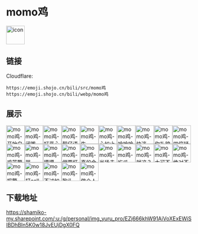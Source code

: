 # momo鸡
<img src="https://emoji.shojo.cn/bili/src/momo鸡/icon.png" width="50" height="50" alt="icon">

## 链接
Cloudflare:
```
https://emoji.shojo.cn/bili/src/momo鸡
https://emoji.shojo.cn/bili/webp/momo鸡
```
## 展示
<img src="https://emoji.shojo.cn/bili/src/momo鸡/momo鸡-开始自闭-.png" width="50" height="50" alt="momo鸡-开始自闭-"><img src="https://emoji.shojo.cn/bili/src/momo鸡/momo鸡-闭嘴.png" width="50" height="50" alt="momo鸡-闭嘴"><img src="https://emoji.shojo.cn/bili/src/momo鸡/momo鸡-好恶心.png" width="50" height="50" alt="momo鸡-好恶心"><img src="https://emoji.shojo.cn/bili/src/momo鸡/momo鸡-靓仔语塞.png" width="50" height="50" alt="momo鸡-靓仔语塞"><img src="https://emoji.shojo.cn/bili/src/momo鸡/momo鸡-牛.png" width="50" height="50" alt="momo鸡-牛"><img src="https://emoji.shojo.cn/bili/src/momo鸡/momo鸡-心如止水.png" width="50" height="50" alt="momo鸡-心如止水"><img src="https://emoji.shojo.cn/bili/src/momo鸡/momo鸡-哈哈哈哈.png" width="50" height="50" alt="momo鸡-哈哈哈哈"><img src="https://emoji.shojo.cn/bili/src/momo鸡/momo鸡-快逃.png" width="50" height="50" alt="momo鸡-快逃"><img src="https://emoji.shojo.cn/bili/src/momo鸡/momo鸡-你礼貌吗.png" width="50" height="50" alt="momo鸡-你礼貌吗"><img src="https://emoji.shojo.cn/bili/src/momo鸡/momo鸡-四倍疑惑.png" width="50" height="50" alt="momo鸡-四倍疑惑"><img src="https://emoji.shojo.cn/bili/src/momo鸡/momo鸡-鸡笼警告.png" width="50" height="50" alt="momo鸡-鸡笼警告"><img src="https://emoji.shojo.cn/bili/src/momo鸡/momo鸡-哭.png" width="50" height="50" alt="momo鸡-哭"><img src="https://emoji.shojo.cn/bili/src/momo鸡/momo鸡-摸摸.png" width="50" height="50" alt="momo鸡-摸摸"><img src="https://emoji.shojo.cn/bili/src/momo鸡/momo鸡-偏要杆.png" width="50" height="50" alt="momo鸡-偏要杆"><img src="https://emoji.shojo.cn/bili/src/momo鸡/momo鸡-真的会谢.png" width="50" height="50" alt="momo鸡-真的会谢"><img src="https://emoji.shojo.cn/bili/src/momo鸡/momo鸡-当场去世.png" width="50" height="50" alt="momo鸡-当场去世"><img src="https://emoji.shojo.cn/bili/src/momo鸡/momo鸡-吃瓜.png" width="50" height="50" alt="momo鸡-吃瓜"><img src="https://emoji.shojo.cn/bili/src/momo鸡/momo鸡-就这？.png" width="50" height="50" alt="momo鸡-就这？"><img src="https://emoji.shojo.cn/bili/src/momo鸡/momo鸡-大可不必.png" width="50" height="50" alt="momo鸡-大可不必"><img src="https://emoji.shojo.cn/bili/src/momo鸡/momo鸡-绝对不鸽.png" width="50" height="50" alt="momo鸡-绝对不鸽"><img src="https://emoji.shojo.cn/bili/src/momo鸡/momo鸡-报警.png" width="50" height="50" alt="momo鸡-报警"><img src="https://emoji.shojo.cn/bili/src/momo鸡/momo鸡-打call.png" width="50" height="50" alt="momo鸡-打call"><img src="https://emoji.shojo.cn/bili/src/momo鸡/momo鸡-不过如此.png" width="50" height="50" alt="momo鸡-不过如此"><img src="https://emoji.shojo.cn/bili/src/momo鸡/momo鸡-狗头.png" width="50" height="50" alt="momo鸡-狗头"><img src="https://emoji.shojo.cn/bili/src/momo鸡/momo鸡-做个人吧.png" width="50" height="50" alt="momo鸡-做个人吧">

## 下载地址

https://shamiko-my.sharepoint.com/:u:/g/personal/img_yuru_pro/EZj666khW91AiVoXExEWiSIBDhBIn5K0w18JvEUjDgX0FQ